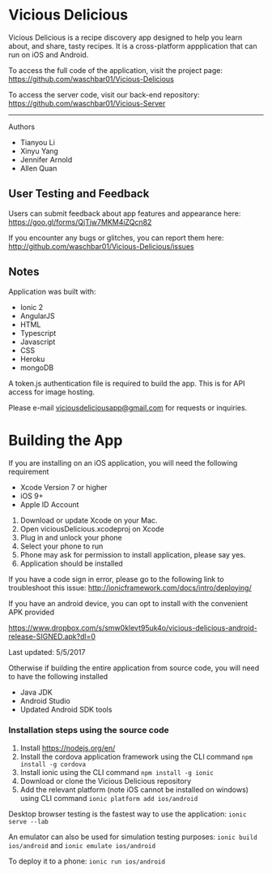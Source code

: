 # Vicious Delicious

Vicious Delicious is a recipe discovery app designed to help you learn about, and share, tasty recipes. It is a cross-platform appplication that can run on iOS and Android.

To access the full code of the application, visit the project page: https://github.com/waschbar01/Vicious-Delicious

To access the server code, visit our back-end repository: https://github.com/waschbar01/Vicious-Server

___
Authors

- Tianyou Li
- Xinyu Yang
- Jennifer Arnold
- Allen Quan

## User Testing and Feedback
Users can submit feedback about app features and appearance here:
https://goo.gl/forms/QjTjw7MKM4iZQcn82

If you encounter any bugs or glitches, you can report them here:
http://github.com/waschbar01/Vicious-Delicious/issues

## Notes

Application was built with:
- Ionic 2
- AngularJS
- HTML
- Typescript
- Javascript
- CSS
- Heroku
- mongoDB

A token.js authentication file is required to build the app. This is for API access for image hosting.

Please e-mail viciousdeliciousapp@gmail.com for requests or inquiries.

# Building the App

If you are installing on an iOS application, you will need the following requirement 
- Xcode Version 7 or higher
- iOS 9+
- Apple ID Account 

1. Download or update Xcode on your Mac.
2. Open viciousDelicious.xcodeproj on Xcode
3. Plug in and unlock your phone
4. Select your phone to run
5. Phone may ask for permission to install application, please say yes.
6. Application should be installed

If you have a code sign in error, please go to the following link to troubleshoot this issue:
http://ionicframework.com/docs/intro/deploying/

If you have an android device, you can opt to install with the convenient APK provided

https://www.dropbox.com/s/smw0klevt95uk4o/vicious-delicious-android-release-SIGNED.apk?dl=0

Last updated: 5/5/2017

Otherwise if building the entire application from source code, you will need to have the following installed
- Java JDK
- Android Studio
- Updated Android SDK tools

### Installation steps using the source code
1. Install https://nodejs.org/en/
2. Install the cordova application framework using the CLI command `npm install -g cordova`
3. Install ionic using the CLI command `npm install -g ionic`
4. Download or clone the Vicious Delicious repository
5. Add the relevant platform (note iOS cannot be installed on windows) using CLI command `ionic platform add ios/android`

Desktop browser testing is the fastest way to use the application: `ionic serve --lab`

An emulator can also be used for simulation testing purposes: `ionic build ios/android` and `ionic emulate ios/android`

To deploy it to a phone: `ionic run ios/android`
